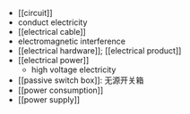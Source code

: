 - [[circuit]]
- conduct electricity
- [[electrical cable]]
- electromagnetic interference
- [[electrical hardware]]; [[electrical product]]
- [[electrical power]]
    - high voltage electricity
- [[passive switch box]]: 无源开关箱
- [[power consumption]]
- [[power supply]]
